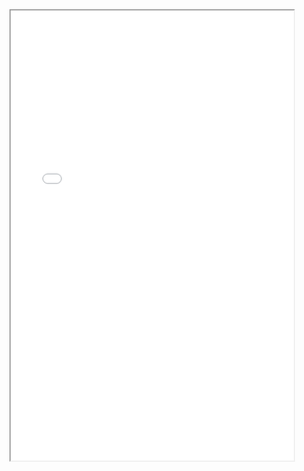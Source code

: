 <iframe src="02_1071_Greatest_Common_Divisor_of_Strings.html" width="100%" height="800px"></iframe>
